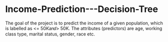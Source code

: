 # Income-Prediction---Decision-Tree
The goal of the project is to predict the income of a given population, which is labelled as &lt;= 50𝐾𝑎𝑛𝑑> 50K. The attributes (predictors) are age, working class type, marital status, gender, race etc.
